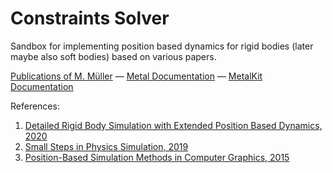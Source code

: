# Constraints Solver

Sandbox for implementing position based dynamics for rigid bodies (later maybe also soft bodies) based on various papers.

[Publications of M. Müller](https://matthias-research.github.io/pages/publications/publications.html) — [Metal Documentation](https://developer.apple.com/documentation/metal) — [MetalKit Documentation](https://developer.apple.com/documentation/metalkit)

References:
1. [Detailed Rigid Body Simulation with Extended Position Based Dynamics, 2020](https://matthias-research.github.io/pages/publications/PBDBodies.pdf)
2. [Small Steps in Physics Simulation, 2019](http://mmacklin.com/smallsteps.pdf)
3. [Position-Based Simulation Methods in Computer Graphics, 2015](http://mmacklin.com/EG2015PBD.pdf)
